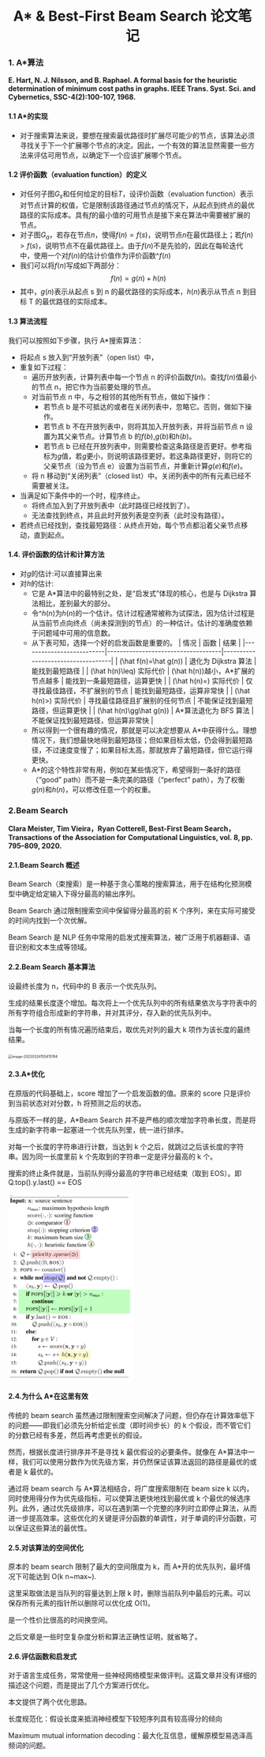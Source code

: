 <center><h1><B>A* & Best-First Beam Search 论文笔记</B></h1></center>

### 1. A\*算法

**E. Hart, N. J. Nilsson, and B. Raphael. A formal basis for the heuristic determination of minimum cost paths in graphs. IEEE Trans. Syst. Sci. and Cybernetics, SSC-4(2):100-107, 1968.**

#### 1.1 A\*的实现

- 对于搜索算法来说，要想在搜索最优路径时扩展尽可能少的节点，该算法必须寻找关于下一个扩展哪个节点的决定。因此，一个有效的算法显然需要一些方法来评估可用节点，以确定下一个应该扩展哪个节点。

#### 1.2 评价函数（evaluation function）的定义

- 对任何子图$G_s$和任何给定的目标$T$，设评价函数（evaluation function）表示对节点计算的权值，它是限制该路径通过节点的情况下，从起点到终点的最优路径的实际成本。具有$f$的最小值的可用节点是接下来在算法中需要被扩展的节点。
- 对子图$G_a$，若存在节点$n$，使得$f(n)=f(s)$，说明节点$n$在最优路径上；若$f(n)>f(s)$，说明节点不在最优路径上。由于$f(n)$不是先验的，因此在每轮迭代中，使用一个对$f(n)$的估计价值作为评价函数$\^{f}(n)$
- 我们可以将$f(n)$写成如下两部分：$$f(n) = g(n)+h(n)$$
- 其中，$g(n)$表示从起点 s 到 n 的最优路径的实际成本，$h(n)$表示从节点 n 到目标 T 的最优路径的实际成本。

#### 1.3 算法流程

我们可以按照如下步骤，执行 A\*搜索算法：

- 将起点 s 放入到“开放列表”（open list）中，
- 重复如下过程：
  - 遍历开放列表，计算列表中每一个节点 n 的评价函数$f(n)$。查找$f(n)$值最小的节点 n，把它作为当前要处理的节点。
  - 对当前节点 n 中，与之相邻的其他所有节点，做如下操作：
    - 若节点 b 是不可抵达的或者在关闭列表中，忽略它。否则，做如下操作。
    - 若节点 b 不在开放列表中，则将其加入开放列表，并将当前节点 n 设置为其父亲节点。计算节点 b 的$f(b)$,$g(b)$和$h(b)$。
    - 若节点 b 已经在开放列表中，则需要检查这条路径是否更好。参考指标为$g$值，若$g$更小，则说明该路径更好。若这条路径更好，则将它的父亲节点（设为节点 e）设置为当前节点，并重新计算$g(e)$和$f(e)$。
  - 将 n 移动到“关闭列表”（closed list）中。关闭列表中的所有元素已经不需要被关注。
- 当满足如下条件中的一个时，程序终止。
  - 将终点加入到了开放列表中（此时路径已经找到了）。
  - 无法查找到终点，并且此时开放列表是空列表（此时没有路径）。
- 若终点已经找到，查找最短路径：从终点开始，每个节点都沿着父亲节点移动，直到起点。

#### 1.4. 评价函数的估计和计算方法

- 对$g$的估计:可以直接算出来
- 对$h$的估计:
  - 它是 A\*算法中的最特别之处，是“启发式”体现的核心，也是与 Dijkstra 算法相比，差别最大的部分。
  - 令$\^{h}(n)$为$h(n)$的一个估计。估计过程通常被称为试探法，因为估计过程是从当前节点向终点（尚未探测到的节点）的一种估计。估计的准确度依赖于问题域中可用的信息数。
  - 从下表可知，选择一个好的启发函数是重要的。
    | 情况 | 函数 | 结果 |
    |--------------------------|------------------------------------|-----------------------------------|
    | \(\hat f(n)=\hat g(n)\) | 退化为 Dijkstra 算法 | 能找到最短路径 |
    | \(\hat h(n)\leq\) 实际代价 | \(\hat h(n)\)越小，A\*扩展的节点越多 | 能找到一条最短路径，运算更快 |
    | \(\hat h(n)=\) 实际代价 | 仅寻找最佳路径，不扩展别的节点 | 能找到最短路径，运算非常快 |
    | \(\hat h(n)>\) 实际代价 | 寻找最佳路径且扩展别的任何节点 | 不能保证找到最短路径，但运算更快 |
    | \(\hat h(n)\gg\hat g(n)\) | A\*算法退化为 BFS 算法 | 不能保证找到最短路径，但运算非常快 |
  - 所以得到一个很有趣的情况，那就是可以决定想要从 A\*中获得什么。理想情况下，我们想最快地得到最短路径；但如果目标太低，仍会得到最短路径，不过速度变慢了；如果目标太高，那就放弃了最短路径，但它运行得更快。
  - A\*的这个特性非常有用，例如在某些情况下，希望得到一条好的路径（“good” path）而不是一条完美的路径（“perfect” path），为了权衡
    $g(n)$和$h(n)$，可以修改任意一个的权重。

### 2.Beam Search

**Clara Meister, Tim Vieira，Ryan Cotterell, Best-First Beam Search， Transactions of the Association for Computational Linguistics, vol. 8, pp. 795–809, 2020.**

#### 2.1.Beam Search 概述

Beam Search（束搜索）是一种基于贪心策略的搜索算法，用于在结构化预测模型中确定给定输入下得分最高的输出序列。

Beam Search 通过限制搜索空间中保留得分最高的前 K 个序列，来在实际可接受的时间内找到一个次优解。

Beam Search 是 NLP 任务中常用的启发式搜索算法，被广泛用于机器翻译、语音识别和文本生成等领域。

#### 2.2.Beam Search 基本算法

设最终长度为 n，代码中的 B 表示一个优先队列。

生成的结果长度逐个增加。每次将上一个优先队列中的所有结果依次与字符表中的所有字符组合形成新的字符串，并对其评分，存入新的优先队列中。

当每一个长度的所有情况遍历结束后，取优先对列的最大 k 项作为该长度的最终结果。

<img src="https://gitee.com/Cishoon/pic-bed/raw/master/202303241554314.png" alt="image-20230324155415194" style="zoom:50%;" />

#### 2.3.A\*优化

在原版的代码基础上，score 增加了一个启发函数的值。原来的 score 只是评价到当前状态对对分数，h 将预测之后的状态。

与原版不一样的是，A\*Beam Search 并不是严格的顺次增加字符串长度，而是将生成的新字符串一起塞进一个优先队列里，统一进行排序。

对每一个长度的字符串进行计数，当达到 k 个之后，就跳过之后该长度的字符串。因为同一长度里前 k 个先取到的字符串一定是评分最高的 k 个。

搜索的终止条件就是，当前队列得分最高的字符串已经结束（取到 EOS）。即 Q.top().y.last() == EOS

<img src="image-2.png" alt="image-20230324162400611" style="zoom:50%;" />

#### 2.4.为什么 A\*在这里有效

传统的 beam search 虽然通过限制搜索空间解决了问题，但仍存在计算效率低下的问题——即我们必须先分析给定长度（即时间步长）的 k 个假设，而不管它们的分数已经有多差，然后再考虑更长的假设。

然而，根据长度进行排序并不是寻找 k 最优假设的必要条件。就像在 A\*算法中一样，我们可以使用分数作为优先级方案，并仍然保证该算法返回的路径是最优的或者是 k 最优的。

通过将 beam search 与 A\*算法相结合，将广度搜索限制在 beam size k 以内，同时使用得分作为优先级指标，可以使算法更快地找到最优或 k 个最优的候选序列。此外，通过优先级排序，可以在遇到第一个完整的序列时立即停止算法，从而进一步提高效率。这些优化的关键是评分函数的单调性，对于单调的评分函数，可以保证这些算法的最优性。

#### 2.5.对该算法的空间优化

原本的 beam search 限制了最大的空间限度为 k，而 A\*开的优先队列，最坏情况下可能达到 O(k n~max~).

这里采取做法是当队列的容量达到上限 k 时，删除当前队列中最后的元素。可以保存所有元素的指针所以删除可以优化成 O(1)。

是一个性价比很高的时间换空间。

之后文章是一些时空复杂度分析和算法正确性证明，就省略了。

#### 2.6.评估函数和启发式

对于语言生成任务，常常使用一些神经网络模型来做评判。这篇文章并没有详细的描述这个问题，而是提出了几个方案进行优化。

本文提供了两个优化思路。

长度规范化：假设长度来抵消神经模型下较短序列具有较高得分的倾向

Maximum mutual information decoding：最大化互信息，缓解原模型易选泽高频词的问题。
